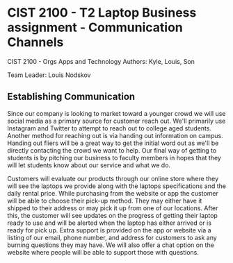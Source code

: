 # CIST 2100 - T2 Laptop Business assignment - Communication Channels
CIST 2100 - Orgs Apps and Technology
Authors: Kyle, Louis, Son

Team Leader: Louis Nodskov

## Establishing Communication

Since our company is looking to market toward a younger crowd we will use social media as a primary source for customer reach out. We'll primarily use Instagram and Twitter to attempt to reach out to college aged students. Another method for reaching out is via handing out information on campus. Handing out fliers will be a great way to get the initial word out as we'll be directly contacting the crowd we want to help. Our final way of getting to students is by pitching our business to faculty members in hopes that they will let students know about our service and what we do.

Customers will evaluate our products through our online store where they will see the laptops we provide along with the laptops specifications and the daily rental price. While purchasing from the website or app the customer will be able to choose their pick-up method. They may either have it shipped to their address or may pick it up from one of our locations. After this, the customer will see updates on the progress of getting their laptop ready to use and will be alerted when the laptop has either arrived or is ready for pick up. Extra support is provided on the app or website via a listing of our email, phone number, and address for customers to ask any burning questions they may have. We will also offer a chat option on the website where people will be able to support those with questions.
